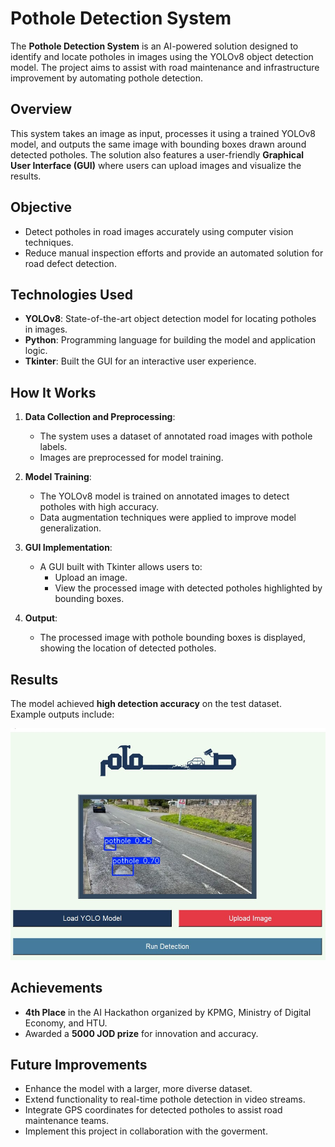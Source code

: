 # Pothole Detection System

The **Pothole Detection System** is an AI-powered solution designed to identify and locate potholes in images using the YOLOv8 object detection model. The project aims to assist with road maintenance and infrastructure improvement by automating pothole detection.

## Overview
This system takes an image as input, processes it using a trained YOLOv8 model, and outputs the same image with bounding boxes drawn around detected potholes. The solution also features a user-friendly **Graphical User Interface (GUI)** where users can upload images and visualize the results.

## Objective
- Detect potholes in road images accurately using computer vision techniques.  
- Reduce manual inspection efforts and provide an automated solution for road defect detection.

## Technologies Used
- **YOLOv8**: State-of-the-art object detection model for locating potholes in images.  
- **Python**: Programming language for building the model and application logic.  
- **Tkinter**: Built the GUI for an interactive user experience.  

## How It Works
1. **Data Collection and Preprocessing**:
   - The system uses a dataset of annotated road images with pothole labels.
   - Images are preprocessed for model training.

2. **Model Training**:
   - The YOLOv8 model is trained on annotated images to detect potholes with high accuracy.
   - Data augmentation techniques were applied to improve model generalization.

3. **GUI Implementation**:
   - A GUI built with Tkinter allows users to:
     - Upload an image.
     - View the processed image with detected potholes highlighted by bounding boxes.

4. **Output**:
   - The processed image with pothole bounding boxes is displayed, showing the location of detected potholes.

## Results
The model achieved **high detection accuracy** on the test dataset.  
Example outputs include:

![Pothole Detection GUI](Images/GUI.jpg)

## Achievements
- **4th Place** in the AI Hackathon organized by KPMG, Ministry of Digital Economy, and HTU.  
- Awarded a **5000 JOD prize** for innovation and accuracy.

## Future Improvements
- Enhance the model with a larger, more diverse dataset.  
- Extend functionality to real-time pothole detection in video streams.  
- Integrate GPS coordinates for detected potholes to assist road maintenance teams.
- Implement this project in collaboration with the goverment.
